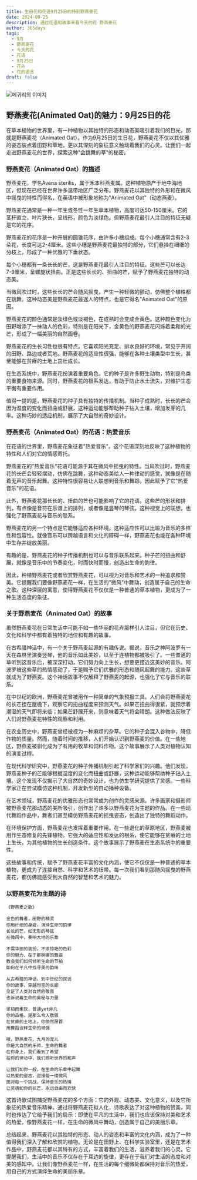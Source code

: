 ```yaml
---
title: 生日花和花语9月25日的特别野燕麥花
date: 2024-09-25
description: 通过花语和故事来看今天的花 野燕麥花
author: 365days
tags:
  - 9月
  - 野燕麥花
  - 今天的花
  - 花语
  - 9月25日
  - 花卉
  - 花的语言
draft: false
---
```



![메귀리의 이미지](https://cdn.pixabay.com/photo/2017/06/21/08/27/barley-2426466_1280.jpg#center)


## 野燕麦花(Animated Oat)的魅力：9月25日的花

在草本植物的世界里，有一种植物以其独特的形态和动态美吸引着我们的目光，那就是野燕麦花（Animated Oat）。作为9月25日的生日花，野燕麦花不仅以其优雅的姿态装点着田野和草地，更以其深刻的象征意义触动着我们的心灵。让我们一起走进野燕麦花的世界，探索这种"会跳舞的草"的秘密。

### 野燕麦花（Animated Oat）的描述

野燕麦花，学名Avena sterilis，属于禾本科燕麦属。这种植物原产于地中海地区，但现在已经在世界许多温带地区广泛分布。野燕麦花以其独特的外形和在微风中摇曳的特性而得名，在英语中被形象地称为"Animated Oat"（动态燕麦）。

野燕麦花通常是一种一年生或冬性一年生草本植物，高度可达50-150厘米。它的茎秆直立，叶片狭长，呈线形，颜色为淡绿色。但野燕麦花最引人注目的特征无疑是它的花序。

野燕麦花的花序是一种开展的圆锥花序，由许多小穗组成。每个小穗通常含有2-3朵花，长度可达2-4厘米。这些小穗是野燕麦花最独特的部分，它们悬挂在细细的分枝上，形成了一种优雅的下垂状态。

每个小穗都有一条长长的芒，这是野燕麦花最引人注目的特征。这些芒可以长达7-9厘米，呈螺旋状扭曲。正是这些长长的、扭曲的芒，赋予了野燕麦花独特的动态美。

当微风吹过时，这些长长的芒会随风摇曳，产生一种轻微的颤动，仿佛整个植株都在跳舞。这种动态美是野燕麦花最迷人的特点，也是它得名"Animated Oat"的原因。

野燕麦花的颜色通常是淡绿色或淡褐色，在成熟时会变成金黄色。这种颜色变化为田野增添了一抹动人的色彩，特别是在阳光下，金黄色的野燕麦花闪烁着柔和的光芒，形成了一幅美丽的自然画卷。

野燕麦花的生长习性也很有特点。它喜欢阳光充足、排水良好的环境，常见于开阔的田野、路边或者荒地。野燕麦花的适应性很强，能够在各种土壤类型中生长，甚至能够在贫瘠的土地上茁壮成长。

在生态系统中，野燕麦花扮演着重要角色。它的种子是许多野生动物，特别是鸟类的重要食物来源。同时，野燕麦花的根系发达，有助于防止水土流失，对维护生态平衡有重要作用。

值得一提的是，野燕麦花的种子具有独特的传播机制。当种子成熟时，长长的芒会因为湿度的变化而扭曲或舒展，这种运动能够帮助种子钻入土壤，增加发芽的几率。这种巧妙的适应机制，展示了大自然的奇妙设计。

### 野燕麦花（Animated Oat）的花语：热爱音乐

在花语的世界里，野燕麦花象征着"热爱音乐"。这个花语深刻地反映了这种植物的特性和人们对它的情感寄托。

野燕麦花的"热爱音乐"花语可能源于其在微风中摇曳的特性。当风吹过时，野燕麦花的长芒会轻轻摆动，仿佛在跳舞，这种动态美给人一种律动的感觉，就像是在随着无声的音乐起舞。这种特性很容易让人联想到音乐和舞蹈，因此赋予了它"热爱音乐"的花语。

此外，野燕麦花那长长的、扭曲的芒也可能影响了它的花语。这些芒的形状和排列，有点像是音符在乐谱上的排列，或者像是竖琴的琴弦。这种视觉上的联想，也强化了野燕麦花与音乐的联系。

野燕麦花的另一个特点是它能够适应各种环境。这种适应性可以比喻为音乐的多样性和包容性。就像音乐可以跨越语言和文化的障碍一样，野燕麦花也能在各种环境中生存并绽放美丽。

有趣的是，野燕麦花的种子传播机制也可以与音乐联系起来。种子芒的扭曲和舒展，就像是音乐中的节奏变化，时而快时而慢，创造出生命的韵律。

因此，种植野燕麦花或者欣赏野燕麦花，可以视为对音乐和艺术的一种追求和赞美。它提醒我们要像野燕麦花一样，在生活的"微风"中舞动，创造属于自己的生命之歌。这种深层的寓意，使得野燕麦花不仅仅是一种普通的草本植物，更成为了一种生活态度的象征。

### 关于野燕麦花（Animated Oat）的故事

虽然野燕麦花在日常生活中可能不如一些华丽的花卉那样引人注目，但它在历史、文化和科学中都有着独特的地位和有趣的故事。

在古希腊神话中，有一个关于野燕麦起源的有趣传说。据说，音乐之神阿波罗有一天在森林里演奏竖琴，他的音乐如此美妙，以至于连植物都被吸引了。一些普通的草听到这音乐后，被深深打动，它们努力向上生长，想要更接近这美妙的音乐。阿波罗被这些草的热情感动了，于是赐予它们优雅的形态和随风起舞的能力。这些草就成为了野燕麦。这个神话故事不仅解释了野燕麦的起源，也强化了它与音乐的联系。

在中世纪的欧洲，野燕麦花曾被用作一种简单的气象预报工具。人们会将野燕麦花的长芒挂在屋檐下，观察它的扭曲程度来预测天气。如果芒扭曲得很紧，就预示着潮湿的天气即将来临；如果芒舒展开来，则意味着天气将会晴朗。这种做法反映了人们对野燕麦花特性的观察和利用。

在农业历史中，野燕麦曾经被视为一种麻烦的杂草。它的种子会混入谷物中，降低作物的质量。然而，随着时间的推移，人们开始认识到野燕麦的价值。在一些地区，野燕麦被驯化成为了有用的牧草和饲料作物。这个故事展示了人类对植物认知的演变过程。

在现代科学研究中，野燕麦花的种子传播机制引起了科学家们的兴趣。他们发现，野燕麦种子的芒能够根据湿度的变化而扭曲或舒展，这种运动能够帮助种子钻入土壤。这个发现不仅揭示了大自然的奇妙设计，也为仿生学研究提供了灵感。一些科学家正在尝试模仿这种机制，开发新型的自动播种设备。

在艺术领域，野燕麦花的优雅形态也常常成为创作的灵感来源。许多画家和摄影师被野燕麦花那动态的美所吸引，创作出了许多以野燕麦花为主题的作品。在一些现代舞蹈作品中，舞者们甚至模仿野燕麦花的摇曳姿态，创造出了独特的舞蹈动作。

在环境保护方面，野燕麦花也发挥着重要作用。在一些退化的草原地区，野燕麦被用作生态修复的先锋植物。它强大的适应性和发达的根系，使它能够在贫瘠的土地上生长，为其他植物的生长创造条件。这个故事展示了野燕麦在生态系统中的重要性。

这些故事和传统，赋予了野燕麦花丰富的文化内涵，使它不仅仅是一种普通的草本植物，更成为了连接自然、科学和艺术的纽带。每一次我们看到那随风摇曳的野燕麦花，都仿佛能感受到大自然的智慧和艺术的魅力。

### 以野燕麦花为主题的诗


```
《野燕麦之歌》

金色的舞者，田野的精灵
你用纤细的身姿，演绎生命的韵律
长长的芒，如无形的琴弦
在微风中，奏响大地的乐章

不需华丽的装扮，不求惊艳的色彩
你的魅力，在于那婀娜的舞姿
教会我们如何倾听生命的节拍
如何在平凡中找寻美的韵味

从古希腊的神话，到中世纪的民谣
你的故事，穿越时空的长廊
见证了人类对自然的敬畏
也诉说着生命的奥秘与力量

坚韧而柔软，普通yet非凡
你的品格，是那么令人敬佩
在贫瘠的土地上，你依然昂首
用舞蹈诠释生命的顽强

哦，野燕麦花，九月的宠儿
你是大自然的乐师，生命的舞者
在你身上，我们看到了希望
在你的律动中，我们聆听世界的和声

让我们如你一般，在生命的乐章中起舞
以热爱的姿态，迎接每一缕微风
面对每一个挑战，保持音乐的热情
让灵魂如你的长芒，永远自由而欢快
```

这首诗歌试图捕捉野燕麦花的多个方面：它的外观、动态美、文化意义，以及它所象征的热爱音乐精神。通过将野燕麦花拟人化，诗歌表达了对这种植物的赞美，同时也传达了它给予我们的启示：即使在平凡的生活中，我们也应该保持对美和艺术的热爱，像野燕麦花一样，在生命的微风中舞动，创造属于自己的美丽乐章。

总结起来，野燕麦花以其独特的形态、动人的姿态和丰富的文化内涵，成为了一种值得我们深入了解和欣赏的植物。无论是在田野上、在科学实验室里，还是在艺术作品中，野燕麦花都以其特有的方式，丰富着我们的生活，滋养着我们的心灵。它提醒我们，生活中的音乐不仅存在于耳边的旋律，更存在于我们对生活的态度和对美的感知中。让我们像野燕麦花一样，在生活的每个细微处都保持对音乐的热爱，用自己的方式演绎生命的美丽乐章。